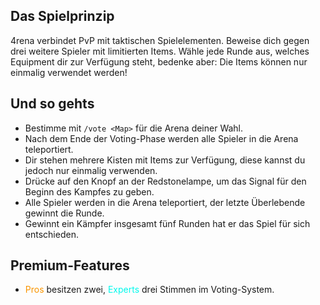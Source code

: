 ## Das Spielprinzip

4rena verbindet PvP mit taktischen Spielelementen. Beweise dich gegen drei weitere Spieler mit limitierten Items. Wähle jede Runde aus, welches
Equipment dir zur Verfügung steht, bedenke aber: Die Items können nur einmalig verwendet werden!

## Und so gehts
- Bestimme mit `/vote <Map>` für die Arena deiner Wahl.
- Nach dem Ende der Voting-Phase werden alle Spieler in die Arena teleportiert.
- Dir stehen mehrere Kisten mit Items zur Verfügung, diese kannst du jedoch nur einmalig verwenden.
- Drücke auf den Knopf an der Redstonelampe, um das Signal für den Beginn des Kampfes zu geben.
- Alle Spieler werden in die Arena teleportiert, der letzte Überlebende gewinnt die Runde.
- Gewinnt ein Kämpfer insgesamt fünf Runden hat er das Spiel für sich entschieden.

## Premium-Features
- <span style="color:#F99500">Pros</span> besitzen zwei, <span style="color:#00F9EC">Experts</span> drei Stimmen im Voting-System.